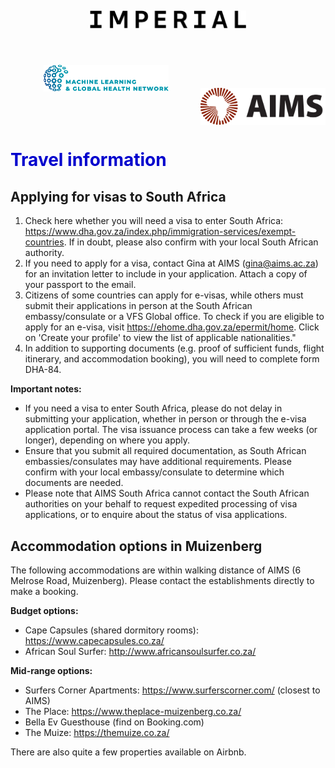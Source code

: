 ---
---

<style>
  h1 {
      color: rgb(0, 0, 205)
  }
  h4 {
      color: rgb(0, 191, 255)
  }
</style>

<center>
<img src="../resources/imperial.png" width="250" style="display:inline-block;margin:5px;"/>
<img src="../resources/mlgh.png" width="200" hspace="50" style="display:inline-block;margin:50px;"/>
<img src="../resources/ammi.png" width="200" style="display:inline-block;margin:-3px"/></center>

# Travel information
## Applying for visas to South Africa
1. Check here whether you will need a visa to enter South Africa: https://www.dha.gov.za/index.php/immigration-services/exempt-countries. If in doubt, please also confirm with your local South African authority.
2. If you need to apply for a visa, contact Gina at AIMS (<gina@aims.ac.za>) for an invitation letter to include in your application. Attach a copy of your passport to the email.
3. Citizens of some countries can apply for e-visas, while others must submit their applications in person at the South African embassy/consulate or a VFS Global office. To check if you are eligible to apply for an e-visa, visit https://ehome.dha.gov.za/epermit/home. Click on 'Create
your profile' to view the list of applicable nationalities."
4. In addition to supporting documents (e.g. proof of sufficient funds, flight itinerary, and
accommodation booking), you will need to complete form DHA-84.


**Important notes:**
+ If you need a visa to enter South Africa, please do not delay in submitting your application,
whether in person or through the e-visa application portal. The visa issuance process can
take a few weeks (or longer), depending on where you apply.
+ Ensure that you submit all required documentation, as South African embassies/consulates may have additional requirements. Please confirm with your local embassy/consulate to determine which documents are needed.
+ Please note that AIMS South Africa cannot contact the South African authorities on your behalf to request expedited processing of visa applications, or to enquire about the status of visa applications.


## Accommodation options in Muizenberg
The following accommodations are within walking distance of AIMS (6 Melrose Road, Muizenberg). Please contact the establishments directly to make a booking.

**Budget options:**
+ Cape Capsules (shared dormitory rooms): https://www.capecapsules.co.za/
+ African Soul Surfer: http://www.africansoulsurfer.co.za/

**Mid-range options:**
+ Surfers Corner Apartments: https://www.surferscorner.com/ (closest to AIMS)
+ The Place: https://www.theplace-muizenberg.co.za/
+ Bella Ev Guesthouse (find on Booking.com)
+ The Muize: https://themuize.co.za/

There are also quite a few properties available on Airbnb.
